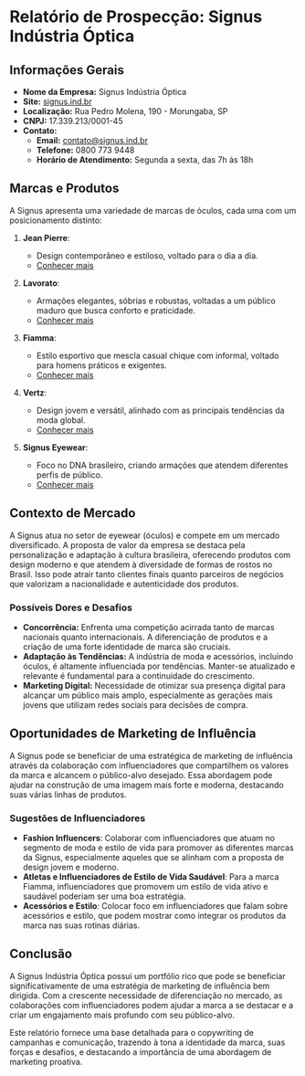 # Relatório de Prospecção: Signus Indústria Óptica

## Informações Gerais
- **Nome da Empresa:** Signus Indústria Óptica
- **Site:** [signus.ind.br](http://www.signus.ind.br)
- **Localização:** Rua Pedro Molena, 190 - Morungaba, SP
- **CNPJ:** 17.339.213/0001-45
- **Contato:** 
  - **Email:** contato@signus.ind.br
  - **Telefone:** 0800 773 9448
  - **Horário de Atendimento:** Segunda a sexta, das 7h às 18h

## Marcas e Produtos
A Signus apresenta uma variedade de marcas de óculos, cada uma com um posicionamento distinto:

1. **Jean Pierre**:
   - Design contemporâneo e estiloso, voltado para o dia a dia.
   - [Conhecer mais](https://signus.ind.br/marcas/jean-pierre)

2. **Lavorato**:
   - Armações elegantes, sóbrias e robustas, voltadas a um público maduro que busca conforto e praticidade.
   - [Conhecer mais](https://signus.ind.br/marcas/lavorato)

3. **Fiamma**:
   - Estilo esportivo que mescla casual chique com informal, voltado para homens práticos e exigentes.
   - [Conhecer mais](https://signus.ind.br/marcas/fiamma)

4. **Vertz**:
   - Design jovem e versátil, alinhado com as principais tendências da moda global.
   - [Conhecer mais](https://signus.ind.br/marcas/vertz)

5. **Signus Eyewear**:
   - Foco no DNA brasileiro, criando armações que atendem diferentes perfis de público.
   - [Conhecer mais](https://signus.ind.br/marcas/signus-eyewear)

## Contexto de Mercado
A Signus atua no setor de eyewear (óculos) e compete em um mercado diversificado. A proposta de valor da empresa se destaca pela personalização e adaptação à cultura brasileira, oferecendo produtos com design moderno e que atendem à diversidade de formas de rostos no Brasil. Isso pode atrair tanto clientes finais quanto parceiros de negócios que valorizam a nacionalidade e autenticidade dos produtos.

### Possíveis Dores e Desafios
- **Concorrência:** Enfrenta uma competição acirrada tanto de marcas nacionais quanto internacionais. A diferenciação de produtos e a criação de uma forte identidade de marca são cruciais.
- **Adaptação às Tendências:** A indústria de moda e acessórios, incluindo óculos, é altamente influenciada por tendências. Manter-se atualizado e relevante é fundamental para a continuidade do crescimento.
- **Marketing Digital:** Necessidade de otimizar sua presença digital para alcançar um público mais amplo, especialmente as gerações mais jovens que utilizam redes sociais para decisões de compra.

## Oportunidades de Marketing de Influência
A Signus pode se beneficiar de uma estratégica de marketing de influência através da colaboração com influenciadores que compartilhem os valores da marca e alcancem o público-alvo desejado. Essa abordagem pode ajudar na construção de uma imagem mais forte e moderna, destacando suas várias linhas de produtos.

### Sugestões de Influenciadores
- **Fashion Influencers**: Colaborar com influenciadores que atuam no segmento de moda e estilo de vida para promover as diferentes marcas da Signus, especialmente aqueles que se alinham com a proposta de design jovem e moderno.
- **Atletas e Influenciadores de Estilo de Vida Saudável**: Para a marca Fiamma, influenciadores que promovem um estilo de vida ativo e saudável poderiam ser uma boa estratégia.
- **Acessórios e Estilo**: Colocar foco em influenciadores que falam sobre acessórios e estilo, que podem mostrar como integrar os produtos da marca nas suas rotinas diárias.

## Conclusão
A Signus Indústria Óptica possui um portfólio rico que pode se beneficiar significativamente de uma estratégia de marketing de influência bem dirigida. Com a crescente necessidade de diferenciação no mercado, as colaborações com influenciadores podem ajudar a marca a se destacar e a criar um engajamento mais profundo com seu público-alvo. 

Este relatório fornece uma base detalhada para o copywriting de campanhas e comunicação, trazendo à tona a identidade da marca, suas forças e desafios, e destacando a importância de uma abordagem de marketing proativa.